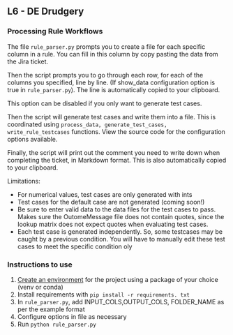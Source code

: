 ## L6 - DE Drudgery

### Processing Rule Workflows
The file ``rule_parser.py`` prompts you to create a file for each specific column in a
rule. You can fill in this column by copy pasting the data from the Jira ticket. 

Then the script prompts you to go through each row, for each of the columns you specified, line by line. (If show_data configuration option is true in ``rule_parser.py``). The line is automatically copied to your clipboard. 

This option can be disabled if you only want to generate test cases. 

Then the script will generate test cases and write them into a file. This is coordinated using ``process_data, generate_test_cases, write_rule_testcases`` functions. View the source code for the configuration options available.  

Finally, the script will print out the comment you need to write down when completing the ticket, in Markdown format. This is also automatically copied to your clipboard.

Limitations:
- For numerical values, test cases are only generated with ints
- Test cases for the default case are not generated (coming soon!)
- Be sure to enter valid data to the data files for the test cases to pass. Makes sure the OutomeMessage file does not contain quotes, since the lookup matrix does not expect quotes when evaluating test cases.
- Each test case is generated independently. So, some testcases may be caught by a previous condition. You will have to manually edit these test cases to meet the specific condition oly

### Instructions to use
1. [Create an environment](https://packaging.python.org/en/latest/guides/installing-using-pip-and-virtual-environments/) for the project using a package of your choice (venv or conda)
2. Install requirements with 
```pip install -r requirements. txt ```
3. In `rule_parser.py`, add INPUT_COLS,OUTPUT_COLS, FOLDER_NAME as per the example format
4. Configure options in file as necessary
4. Run ```python rule_parser.py```



